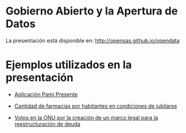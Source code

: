 Gobierno Abierto y la Apertura de Datos
=======================================

La presentación está disponible en: http://opensas.github.io/opendata

Ejemplos utilizados en la presentación
======================================

* [Aplicación Pami Presente](http://opensas.github.io/mapa-pami)

* [Cantidad de farmacias por habitantes en condiciones de jubilarse](http://cdb.io/1x6FbnC)

* [Votos en la ONU por la creación de un marco legal para la reestructuración de deuda](http://cdb.io/1qDJC6L)
